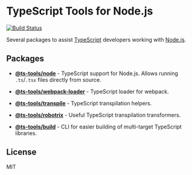 # TypeScript Tools for Node.js
[![Build Status](https://github.com/AviVahl/ts-tools/workflows/CI/badge.svg)](https://github.com/AviVahl/ts-tools/actions)

Several packages to assist [TypeScript](https://www.typescriptlang.org/) developers working with [Node.js](https://nodejs.org/en/).

## Packages

- **[@ts-tools/node](https://github.com/AviVahl/ts-tools/tree/master/packages/node)** - TypeScript support for Node.js. Allows running `.ts`/`.tsx` files directly from source.

- **[@ts-tools/webpack-loader](https://github.com/AviVahl/ts-tools/tree/master/packages/webpack-loader)** - TypeScript loader for webpack.

- **[@ts-tools/transpile](https://github.com/AviVahl/ts-tools/tree/master/packages/transpile)** - TypeScript transpilation helpers.

- **[@ts-tools/robotrix](https://github.com/AviVahl/ts-tools/tree/master/packages/robotrix)** - Useful TypeScript transpilation transformers.

- **[@ts-tools/build](https://github.com/AviVahl/ts-tools/tree/master/packages/build)** - CLI for easier building of multi-target TypeScript libraries.

## License

MIT
